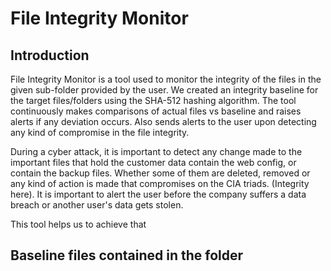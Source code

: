 # File Integrity Monitor

## Introduction

File Integrity Monitor is a tool used to monitor the integrity of the files in the given sub-folder provided by the user. We created an integrity baseline for the target files/folders using the SHA-512 hashing algorithm. The tool continuously makes comparisons of actual files vs baseline and raises alerts if any deviation occurs. Also sends alerts to the user upon detecting any kind of compromise in the file integrity.

During a cyber attack, it is important to detect any change made to the important files that hold the customer data contain the web config, or contain the backup files. Whether some of them are deleted, removed or any kind of action is made that compromises on the CIA triads. (Integrity here). It is important to alert the user before the company suffers a data breach or another user's data gets stolen.

This tool helps us to achieve that


## Baseline files contained in the folder
